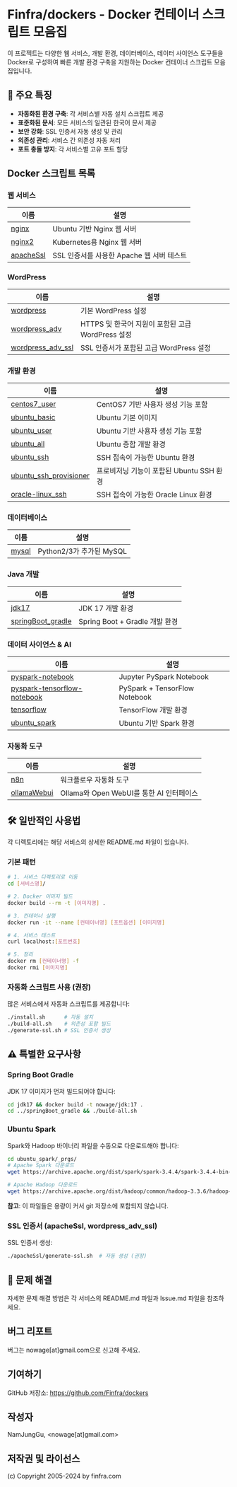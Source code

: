 # Finfra/dockers - Docker 컨테이너 스크립트 모음집

이 프로젝트는 다양한 웹 서비스, 개발 환경, 데이터베이스, 데이터 사이언스 도구들을 Docker로 구성하여 빠른 개발 환경 구축을 지원하는 Docker 컨테이너 스크립트 모음집입니다.

## 🚀 주요 특징

- **자동화된 환경 구축**: 각 서비스별 자동 설치 스크립트 제공
- **표준화된 문서**: 모든 서비스의 일관된 한국어 문서 제공
- **보안 강화**: SSL 인증서 자동 생성 및 관리
- **의존성 관리**: 서비스 간 의존성 자동 처리
- **포트 충돌 방지**: 각 서비스별 고유 포트 할당

## Docker 스크립트 목록

### 웹 서비스
|이름|설명|
|---|---|
|[nginx](./nginx)|Ubuntu 기반 Nginx 웹 서버|
|[nginx2](./nginx2)|Kubernetes용 Nginx 웹 서버|
|[apacheSsl](./apacheSsl)|SSL 인증서를 사용한 Apache 웹 서버 테스트|

### WordPress
|이름|설명|
|---|---|
|[wordpress](./wordpress)|기본 WordPress 설정|
|[wordpress_adv](./wordpress_adv)|HTTPS 및 한국어 지원이 포함된 고급 WordPress 설정|
|[wordpress_adv_ssl](./wordpress_adv_ssl)|SSL 인증서가 포함된 고급 WordPress 설정|

### 개발 환경
|이름|설명|
|---|---|
|[centos7_user](./centos7_user)|CentOS7 기반 사용자 생성 기능 포함|
|[ubuntu_basic](./ubuntu_basic)|Ubuntu 기본 이미지|
|[ubuntu_user](./ubuntu_user)|Ubuntu 기반 사용자 생성 기능 포함|
|[ubuntu_all](./ubuntu_all)|Ubuntu 종합 개발 환경|
|[ubuntu_ssh](./ubuntu_ssh)|SSH 접속이 가능한 Ubuntu 환경|
|[ubuntu_ssh_provisioner](./ubuntu_ssh_provisioner)|프로비저닝 기능이 포함된 Ubuntu SSH 환경|
|[oracle-linux_ssh](./oracle-linux_ssh)|SSH 접속이 가능한 Oracle Linux 환경|

### 데이터베이스
|이름|설명|
|---|---|
|[mysql](./mysql)|Python2/3가 추가된 MySQL|

### Java 개발
|이름|설명|
|---|---|
|[jdk17](./jdk17)|JDK 17 개발 환경|
|[springBoot_gradle](./springBoot_gradle)|Spring Boot + Gradle 개발 환경|

### 데이터 사이언스 & AI
|이름|설명|
|---|---|
|[pyspark-notebook](./pyspark-notebook)|Jupyter PySpark Notebook|
|[pyspark-tensorflow-notebook](./pyspark-tensorflow-notebook)|PySpark + TensorFlow Notebook|
|[tensorflow](./tensorflow)|TensorFlow 개발 환경|
|[ubuntu_spark](./ubuntu_spark)|Ubuntu 기반 Spark 환경|

### 자동화 도구
|이름|설명|
|---|---|
|[n8n](./n8n)|워크플로우 자동화 도구|
|[ollamaWebui](./ollamaWebui)|Ollama와 Open WebUI를 통한 AI 인터페이스|



## 🛠️ 일반적인 사용법

각 디렉토리에는 해당 서비스의 상세한 README.md 파일이 있습니다. 

### 기본 패턴
```bash
# 1. 서비스 디렉토리로 이동
cd [서비스명]/

# 2. Docker 이미지 빌드
docker build --rm -t [이미지명] .

# 3. 컨테이너 실행
docker run -it --name [컨테이너명] [포트옵션] [이미지명]

# 4. 서비스 테스트
curl localhost:[포트번호]

# 5. 정리
docker rm [컨테이너명] -f
docker rmi [이미지명]
```

### 자동화 스크립트 사용 (권장)
많은 서비스에서 자동화 스크립트를 제공합니다:
```bash
./install.sh      # 자동 설치
./build-all.sh    # 의존성 포함 빌드
./generate-ssl.sh # SSL 인증서 생성
```

## ⚠️ 특별한 요구사항

### Spring Boot Gradle
JDK 17 이미지가 먼저 빌드되어야 합니다:
```bash
cd jdk17 && docker build -t nowage/jdk:17 .
cd ../springBoot_gradle && ./build-all.sh
```

### Ubuntu Spark
Spark와 Hadoop 바이너리 파일을 수동으로 다운로드해야 합니다:
```bash
cd ubuntu_spark/_prgs/
# Apache Spark 다운로드
wget https://archive.apache.org/dist/spark/spark-3.4.4/spark-3.4.4-bin-hadoop3.tgz

# Apache Hadoop 다운로드 
wget https://archive.apache.org/dist/hadoop/common/hadoop-3.3.6/hadoop-3.3.6.tar.gz
```

**참고**: 이 파일들은 용량이 커서 git 저장소에 포함되지 않습니다.

### SSL 인증서 (apacheSsl, wordpress_adv_ssl)
SSL 인증서 생성:
```bash
./apacheSsl/generate-ssl.sh  # 자동 생성 (권장)
```

## 🔧 문제 해결

자세한 문제 해결 방법은 각 서비스의 README.md 파일과 Issue.md 파일을 참조하세요.

## 버그 리포트

버그는 nowage[at]gmail.com으로 신고해 주세요.

## 기여하기

GitHub 저장소: https://github.com/Finfra/dockers

## 작성자

NamJungGu, <nowage[at]gmail.com>

## 저작권 및 라이선스

(c) Copyright 2005-2024 by finfra.com
